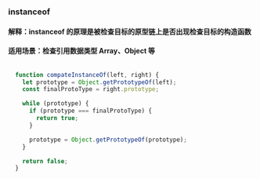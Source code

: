 ### instanceof

#### 解释：instanceof 的原理是被检查目标的原型链上是否出现检查目标的构造函数
#### 适用场景：检查引用数据类型 Array、Object 等


```javascript

  function compateInstanceOf(left, right) {
    let prototype = Object.getPrototypeOf(left);
    const finalProtoType = right.prototype;

    while (prototype) {
      if (prototype === finalProtoType) {
        return true;
      }

      prototype = Object.getPrototypeOf(prototype);
    }

    return false;
  }

```